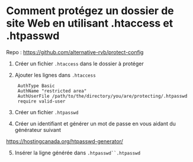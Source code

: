 # Comment protégez un dossier de site Web en utilisant .htaccess et .htpasswd

Repo : https://github.com/alternative-rvb/protect-config 

1. Créer un fichier `.htaccess` dans le dossier  à protéger
2. Ajouter les lignes dans `.htaccess`

        AuthType Basic
        AuthName "restricted area"
        AuthUserFile /path/to/the/directory/you/are/protecting/.htpasswd
        require valid-user

3. Créer un fichier `.htpasswd`
4. Créer un identifiant et générer un mot de passe en vous aidant du générateur suivant 

https://hostingcanada.org/htpasswd-generator/

5. Insérer la ligne générée dans `.htpasswd``.htpasswd`
